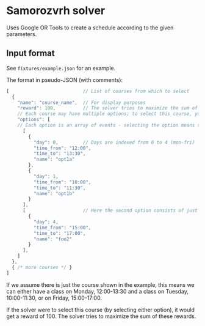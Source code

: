 # Samorozvrh solver
Uses Google OR Tools to create a schedule according to the given parameters.

## Input format
See `fixtures/example.json` for an example.

The format in pseudo-JSON (with comments):
```js
[                           // List of courses from which to select
  {
    "name": "course_name",  // For display purposes
    "reward": 100,          // The solver tries to maximize the sum of the rewards of selected courses
    // Each course may have multiple options; to select this course, you can select any one of these
    "options": [            
    // Each option is an array of events - selecting the option means selecting all of its events
      [                     
        {
          "day": 0,         // Days are indexed from 0 to 4 (mon-fri)
          "time_from": "12:00",
          "time_to": "13:30",
          "name": "opt1a"
        },
        {
          "day": 1,
          "time_from": "10:00",
          "time_to": "11:30",
          "name": "opt1b"
        }
      ],
      [                     // Here the second option consists of just a single event
        {
          "day": 4,
          "time_from": "15:00",
          "time_to": "17:00",
          "name": "foo2"
        }
      ],
    ]
  },
  { /* more courses */ }
]
```

If we assume there is just the course shown in the example, this means we can either
have a class on Monday, 12:00-13:30 and a class on Tuesday, 10:00-11:30,
or on Friday, 15:00-17:00.

If the solver were to select this course (by selecting either option), it would get
a reward of 100. The solver tries to maximize the sum of these rewards.
